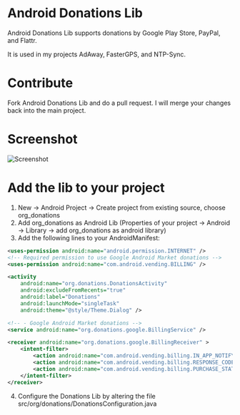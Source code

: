 # Android Donations Lib

Android Donations Lib supports donations by Google Play Store, PayPal, and Flattr.

It is used in my projects AdAway, FasterGPS, and NTP-Sync.

# Contribute

Fork Android Donations Lib and do a pull request. I will merge your changes back into the main project.

# Screenshot

![Screenshot](http://github.com/dschuermann/android-donations-lib/raw/master/screenshot.png)

# Add the lib to your project

1. New -> Android Project -> Create project from existing source, choose org_donations 
2. Add org_donations as Android Lib (Properties of your project -> Android -> Library -> add org_donations as android library)
3. Add the following lines to your AndroidManifest:

```xml
<uses-permission android:name="android.permission.INTERNET" />
<!-- Required permission to use Google Android Market donations -->
<uses-permission android:name="com.android.vending.BILLING" />
```

```xml
<activity
    android:name="org.donations.DonationsActivity"
    android:excludeFromRecents="true"
    android:label="Donations"
    android:launchMode="singleTask"
    android:theme="@style/Theme.Dialog" />

<!-- - Google Android Market donations -->
<service android:name="org.donations.google.BillingService" />

<receiver android:name="org.donations.google.BillingReceiver" >
    <intent-filter>
        <action android:name="com.android.vending.billing.IN_APP_NOTIFY" />
        <action android:name="com.android.vending.billing.RESPONSE_CODE" />
        <action android:name="com.android.vending.billing.PURCHASE_STATE_CHANGED" />
    </intent-filter>
</receiver>
```

4. Configure the Donations Lib by altering the file src/org/donations/DonationsConfiguration.java